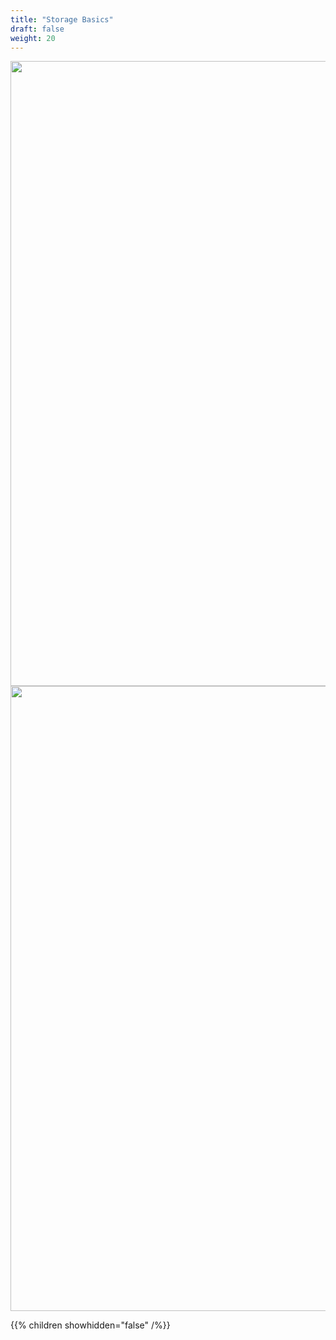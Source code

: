 ```yaml
---
title: "Storage Basics"
draft: false
weight: 20
---
```


<img src='/images/storage-basics.png' width='1000px'>

<img src='/images/storage-basics-2.png' width='1000px'>

{{% children showhidden="false" /%}}
